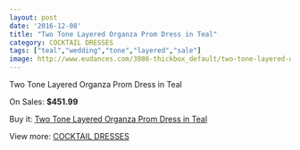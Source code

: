```yaml
---
layout: post
date: '2016-12-08'
title: "Two Tone Layered Organza Prom Dress in Teal"
category: COCKTAIL DRESSES
tags: ["teal","wedding","tone","layered","sale"]
image: http://www.eudances.com/3986-thickbox_default/two-tone-layered-organza-prom-dress-in-teal.jpg
---
```

Two Tone Layered Organza Prom Dress in Teal

On Sales: **$451.99**
<a href="https://www.eudances.com/en/cocktail-dresses/1332-two-tone-layered-organza-prom-dress-in-teal.html"><amp-img layout="responsive" width="600" height="600" src="//www.eudances.com/3986-thickbox_default/two-tone-layered-organza-prom-dress-in-teal.jpg" alt="Two Tone Layered Organza Prom Dress in Teal 0" /></a>

Buy it: [Two Tone Layered Organza Prom Dress in Teal](https://www.eudances.com/en/cocktail-dresses/1332-two-tone-layered-organza-prom-dress-in-teal.html "Two Tone Layered Organza Prom Dress in Teal")

View more: [COCKTAIL DRESSES](https://www.eudances.com/en/14-cocktail-dresses "COCKTAIL DRESSES")